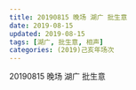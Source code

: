 ```yaml
---
title: 20190815 晚场 湖广 批生意
date: 2019-08-15
updated: 2019-08-15
tags: [湖广, 批生意, 相声]
categories: (2019)己亥年场次
---
```

20190815 晚场 湖广 批生意
